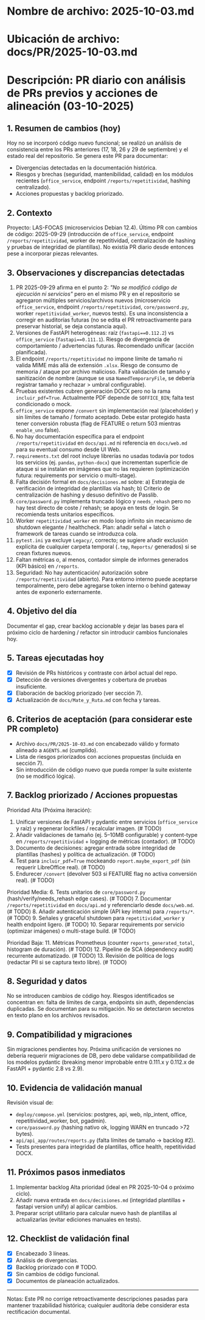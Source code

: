 # Nombre de archivo: 2025-10-03.md
# Ubicación de archivo: docs/PR/2025-10-03.md
# Descripción: PR diario con análisis de PRs previos y acciones de alineación (03-10-2025)

## 1. Resumen de cambios (hoy)

Hoy no se incorporó código nuevo funcional; se realizó un análisis de consistencia entre los PRs anteriores (17, 18, 26 y 29 de septiembre) y el estado real del repositorio. Se genera este PR para documentar:
- Divergencias detectadas en la documentación histórica.
- Riesgos y brechas (seguridad, mantenibilidad, calidad) en los módulos recientes (`office_service`, endpoint `/reports/repetitividad`, hashing centralizado).
- Acciones propuestas y backlog priorizado.

## 2. Contexto

Proyecto: LAS-FOCAS (microservicios Debian 12.4). Último PR con cambios de código: 2025-09-29 (introducción de `office_service`, endpoint `/reports/repetitividad`, worker de repetitividad, centralización de hashing y pruebas de integridad de plantillas). No existía PR diario desde entonces pese a incorporar piezas relevantes.

## 3. Observaciones y discrepancias detectadas

1. PR 2025-09-29 afirma en el punto 2: *"No se modificó código de ejecución ni servicios"* pero en el mismo PR y en el repositorio se agregaron múltiples servicios/archivos nuevos (microservicio `office_service`, endpoint `/reports/repetitividad`, `core/password.py`, worker `repetitividad_worker`, nuevos tests). Es una inconsistencia a corregir en auditorías futuras (no se edita el PR retroactivamente para preservar historial, se deja constancia aquí).
2. Versiones de FastAPI heterogéneas: raíz (`fastapi==0.112.2`) vs `office_service` (`fastapi==0.111.1`). Riesgo de divergencia de comportamiento / advertencias futuras. Recomendado unificar (acción planificada).
3. El endpoint `/reports/repetitividad` no impone límite de tamaño ni valida MIME más allá de extensión `.xlsx`. Riesgo de consumo de memoria / ataque por archivo malicioso. Falta validación de tamaño y sanitización de nombre (aunque se usa `NamedTemporaryFile`, se debería registrar tamaño y rechazar > umbral configurable).
4. Pruebas existentes cubren generación DOCX pero no la rama `incluir_pdf=True`. Actualmente PDF depende de `SOFFICE_BIN`; falta test condicionado o mock.
5. `office_service` expone `/convert` sin implementación real (placeholder) y sin límites de tamaño / formato aceptado. Debe estar protegido hasta tener conversión robusta (flag de FEATURE o return 503 mientras `enable_uno` false).
6. No hay documentación específica para el endpoint `/reports/repetitividad` en `docs/api.md` ni referencia en `docs/web.md` para su eventual consumo desde UI Web.
7. `requirements.txt` del root incluye librerías no usadas todavía por todos los servicios (ej. `pandas`, `python-docx`) que incrementan superficie de ataque si se instalan en imágenes que no las requieren (optimización futura: requirements por servicio o multi-stage). 
8. Falta decisión formal en `docs/decisiones.md` sobre: a) Estrategia de verificación de integridad de plantillas vía hash; b) Criterio de centralización de hashing y desuso definitivo de Passlib.
9. `core/password.py` implementa truncado lógico y `needs_rehash` pero no hay test directo de coste / rehash; se apoya en tests de login. Se recomienda tests unitarios específicos.
10. Worker `repetitividad_worker` en modo loop infinito sin mecanismo de shutdown elegante / healthcheck. Plan: añadir señal + latch o framework de tareas cuando se introduzca cola.
11. `pytest.ini` ya excluye `Legacy/`, correcto; se sugiere añadir exclusión explícita de cualquier carpeta temporal (`.tmp`, `Reports/` generados) si se crean fixtures nuevos.
12. Faltan métricas o, al menos, contador simple de informes generados (KPI básico) en `/reports`.
13. Seguridad: No hay autenticación/ autorización sobre `/reports/repetitividad` (abierto). Para entorno interno puede aceptarse temporalmente, pero debe agregarse token interno o behind gateway antes de exponerlo externamente.

## 4. Objetivo del día

Documentar el gap, crear backlog accionable y dejar las bases para el próximo ciclo de hardening / refactor sin introducir cambios funcionales hoy.

## 5. Tareas ejecutadas hoy

- [x] Revisión de PRs históricos y contraste con árbol actual del repo.
- [x] Detección de versiones divergentes y cobertura de pruebas insuficiente.
- [x] Elaboración de backlog priorizado (ver sección 7).
- [x] Actualización de `docs/Mate_y_Ruta.md` con fecha y tareas.

## 6. Criterios de aceptación (para considerar este PR completo)

- Archivo `docs/PR/2025-10-03.md` con encabezado válido y formato alineado a `AGENTS.md` (cumplido).
- Lista de riesgos priorizados con acciones propuestas (incluida en sección 7).
- Sin introducción de código nuevo que pueda romper la suite existente (no se modificó lógica). 

## 7. Backlog priorizado / Acciones propuestas

Prioridad Alta (Próxima iteración):
1. Unificar versiones de FastAPI y pydantic entre servicios (`office_service` y raíz) y regenerar lockfiles / recalcular imagen. (# TODO)
2. Añadir validaciones de tamaño (ej. 5–10MB configurable) y content-type en `/reports/repetitividad` + logging de métricas (contador). (# TODO)
3. Documento de decisiones: agregar entrada sobre integridad de plantillas (hashes) y política de actualización. (# TODO)
4. Test para `incluir_pdf=True` mockeando `report.maybe_export_pdf` (sin requerir LibreOffice real). (# TODO)
5. Endurecer `/convert` (devolver 503 si FEATURE flag no activa conversión real). (# TODO)

Prioridad Media:
6. Tests unitarios de `core/password.py` (hash/verify/needs_rehash edge cases). (# TODO)
7. Documentar `/reports/repetitividad` en `docs/api.md` y referenciarlo desde `docs/web.md`. (# TODO)
8. Añadir autenticación simple (API key interna) para `/reports/*`. (# TODO)
9. Señales y graceful shutdown para `repetitividad_worker` y health endpoint ligero. (# TODO)
10. Separar requirements por servicio (optimizar imágenes) o multi-stage build. (# TODO)

Prioridad Baja:
11. Métricas Prometheus (counter `reports_generated_total`, histogram de duración). (# TODO)
12. Pipeline de SCA (dependency audit) recurrente automatizado. (# TODO)
13. Revisión de política de logs (redactar PII si se captura texto libre). (# TODO)

## 8. Seguridad y datos

No se introducen cambios de código hoy. Riesgos identificados se concentran en: falta de límites de carga, endpoints sin auth, dependencias duplicadas. Se documentan para su mitigación. No se detectaron secretos en texto plano en los archivos revisados.

## 9. Compatibilidad y migraciones

Sin migraciones pendientes hoy. Próxima unificación de versiones no debería requerir migraciones de DB, pero debe validarse compatibilidad de los modelos pydantic (breaking menor improbable entre 0.111.x y 0.112.x de FastAPI + pydantic 2.8 vs 2.9).

## 10. Evidencia de validación manual

Revisión visual de:
- `deploy/compose.yml` (servicios: postgres, api, web, nlp_intent, office, repetitividad_worker, bot, pgadmin).
- `core/password.py` (hashing nativo ok, logging WARN en truncado >72 bytes).
- `api/api_app/routes/reports.py` (falta límites de tamaño -> backlog #2).
- Tests presentes para integridad de plantillas, office health, repetitividad DOCX.

## 11. Próximos pasos inmediatos

1. Implementar backlog Alta prioridad (ideal en PR 2025-10-04 o próximo ciclo).
2. Añadir nueva entrada en `docs/decisiones.md` (integridad plantillas + fastapi version unify) al aplicar cambios.
3. Preparar script utilitario para calcular nuevo hash de plantillas al actualizarlas (evitar ediciones manuales en tests).

## 12. Checklist de validación final

- [x] Encabezado 3 líneas.
- [x] Análisis de divergencias.
- [x] Backlog priorizado con # TODO.
- [x] Sin cambios de código funcional.
- [x] Documentos de planeación actualizados.

---

Notas: Este PR no corrige retroactivamente descripciones pasadas para mantener trazabilidad histórica; cualquier auditoría debe considerar esta rectificación documental.
